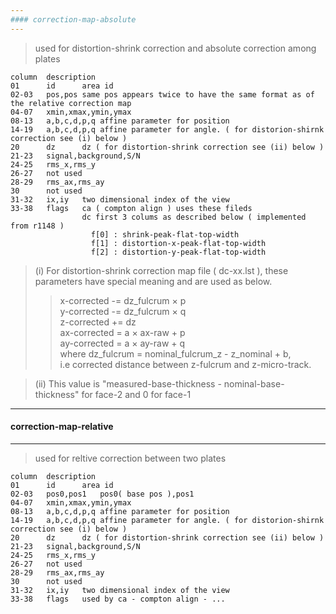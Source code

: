 ```yaml
---
#### correction-map-absolute
---
```


  > used for distortion-shrink correction and absolute correction among plates  

  ```
  column  description
  01      id      area id
  02-03   pos,pos same pos appears twice to have the same format as of the relative correction map
  04-07   xmin,xmax,ymin,ymax
  08-13   a,b,c,d,p,q affine parameter for position
  14-19   a,b,c,d,p,q affine parameter for angle. ( for distorion-shirnk correction see (i) below )
  20      dz      dz ( for distortion-shrink correction see (ii) below )
  21-23   signal,background,S/N
  24-25   rms_x,rms_y
  26-27   not used
  28-29   rms_ax,rms_ay
  30      not used
  31-32   ix,iy   two dimensional index of the view
  33-38   flags   ca ( compton align ) uses these fileds  
                  dc first 3 colums as described below ( implemented from r1148 ) 
                    f[0] : shrink-peak-flat-top-width  
                    f[1] : distortion-x-peak-flat-top-width  
                    f[2] : distortion-y-peak-flat-top-width  
  ```

> (i) For distortion-shrink correction map file ( dc-xx.lst ), these parameters have special meaning and are used as below.  
>> x-corrected -= dz_fulcrum &times; p  
>> y-corrected -= dz_fulcrum &times; q  
>> z-corrected += dz  
>> ax-corrected = a &times; ax-raw + p  
>> ay-corrected = a &times; ay-raw + q  
>> where dz_fulcrum = nominal_fulcrum_z - z_nominal + b,  
>> i.e corrected distance between z-fulcrum and z-micro-track.

> (ii) This value is "measured-base-thickness - nominal-base-thickness" for face-2 and 0 for face-1  

---
#### correction-map-relative
---  

  > used for reltive correction between two plates  

  ```
  column  description
  01      id      area id
  02-03   pos0,pos1   pos0( base pos ),pos1   
  04-07   xmin,xmax,ymin,ymax
  08-13   a,b,c,d,p,q affine parameter for position
  14-19   a,b,c,d,p,q affine parameter for angle. ( for distorion-shirnk correction see (i) below )
  20      dz      dz ( for distortion-shrink correction see (ii) below )
  21-23   signal,background,S/N
  24-25   rms_x,rms_y
  26-27   not used
  28-29   rms_ax,rms_ay
  30      not used
  31-32   ix,iy   two dimensional index of the view
  33-38   flags   used by ca - compton align - ...
  ```
